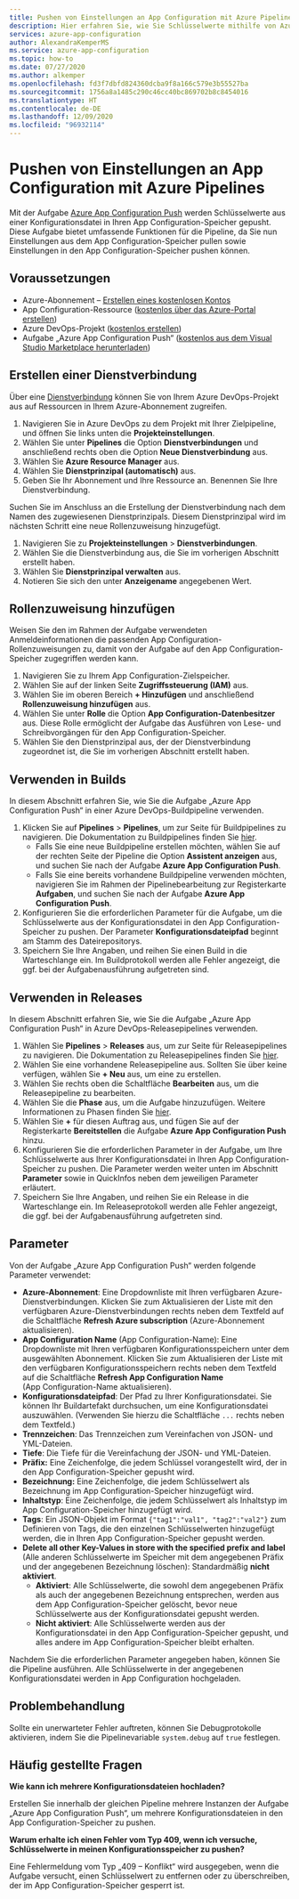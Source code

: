 ```yaml
---
title: Pushen von Einstellungen an App Configuration mit Azure Pipelines
description: Hier erfahren Sie, wie Sie Schlüsselwerte mithilfe von Azure Pipelines in einen App Configuration-Speicher pushen.
services: azure-app-configuration
author: AlexandraKemperMS
ms.service: azure-app-configuration
ms.topic: how-to
ms.date: 07/27/2020
ms.author: alkemper
ms.openlocfilehash: fd3f7dbfd824360dcba9f8a166c579e3b55527ba
ms.sourcegitcommit: 1756a8a1485c290c46cc40bc869702b8c8454016
ms.translationtype: HT
ms.contentlocale: de-DE
ms.lasthandoff: 12/09/2020
ms.locfileid: "96932114"
---
```

# <a name="push-settings-to-app-configuration-with-azure-pipelines"></a>Pushen von Einstellungen an App Configuration mit Azure Pipelines

Mit der Aufgabe [Azure App Configuration Push](https://marketplace.visualstudio.com/items?itemName=AzureAppConfiguration.azure-app-configuration-task-push) werden Schlüsselwerte aus einer Konfigurationsdatei in Ihren App Configuration-Speicher gepusht. Diese Aufgabe bietet umfassende Funktionen für die Pipeline, da Sie nun Einstellungen aus dem App Configuration-Speicher pullen sowie Einstellungen in den App Configuration-Speicher pushen können.

## <a name="prerequisites"></a>Voraussetzungen

- Azure-Abonnement – [Erstellen eines kostenlosen Kontos](https://azure.microsoft.com/free/)
- App Configuration-Ressource ([kostenlos über das Azure-Portal erstellen](https://portal.azure.com))
- Azure DevOps-Projekt ([kostenlos erstellen](https://go.microsoft.com/fwlink/?LinkId=2014881))
- Aufgabe „Azure App Configuration Push“ ([kostenlos aus dem Visual Studio Marketplace herunterladen](https://marketplace.visualstudio.com/items?itemName=AzureAppConfiguration.azure-app-configuration-task-push))

## <a name="create-a-service-connection"></a>Erstellen einer Dienstverbindung

Über eine [Dienstverbindung](/azure/devops/pipelines/library/service-endpoints) können Sie von Ihrem Azure DevOps-Projekt aus auf Ressourcen in Ihrem Azure-Abonnement zugreifen.

1. Navigieren Sie in Azure DevOps zu dem Projekt mit Ihrer Zielpipeline, und öffnen Sie links unten die **Projekteinstellungen**.
1. Wählen Sie unter **Pipelines** die Option **Dienstverbindungen** und anschließend rechts oben die Option **Neue Dienstverbindung** aus.
1. Wählen Sie **Azure Resource Manager** aus.
1. Wählen Sie **Dienstprinzipal (automatisch)** aus.
1. Geben Sie Ihr Abonnement und Ihre Ressource an. Benennen Sie Ihre Dienstverbindung.

Suchen Sie im Anschluss an die Erstellung der Dienstverbindung nach dem Namen des zugewiesenen Dienstprinzipals. Diesem Dienstprinzipal wird im nächsten Schritt eine neue Rollenzuweisung hinzugefügt.

1. Navigieren Sie zu **Projekteinstellungen** > **Dienstverbindungen**.
1. Wählen Sie die Dienstverbindung aus, die Sie im vorherigen Abschnitt erstellt haben.
1. Wählen Sie **Dienstprinzipal verwalten** aus.
1. Notieren Sie sich den unter **Anzeigename** angegebenen Wert.

## <a name="add-role-assignment"></a>Rollenzuweisung hinzufügen

Weisen Sie den im Rahmen der Aufgabe verwendeten Anmeldeinformationen die passenden App Configuration-Rollenzuweisungen zu, damit von der Aufgabe auf den App Configuration-Speicher zugegriffen werden kann.

1. Navigieren Sie zu Ihrem App Configuration-Zielspeicher. 
1. Wählen Sie auf der linken Seite **Zugriffssteuerung (IAM)** aus.
1. Wählen Sie im oberen Bereich **+ Hinzufügen** und anschließend **Rollenzuweisung hinzufügen** aus.
1. Wählen Sie unter **Rolle** die Option **App Configuration-Datenbesitzer** aus. Diese Rolle ermöglicht der Aufgabe das Ausführen von Lese- und Schreibvorgängen für den App Configuration-Speicher. 
1. Wählen Sie den Dienstprinzipal aus, der der Dienstverbindung zugeordnet ist, die Sie im vorherigen Abschnitt erstellt haben.
  
## <a name="use-in-builds"></a>Verwenden in Builds

In diesem Abschnitt erfahren Sie, wie Sie die Aufgabe „Azure App Configuration Push“ in einer Azure DevOps-Buildpipeline verwenden.

1. Klicken Sie auf **Pipelines** > **Pipelines**, um zur Seite für Buildpipelines zu navigieren. Die Dokumentation zu Buildpipelines finden Sie [hier](/azure/devops/pipelines/create-first-pipeline?tabs=tfs-2018-2&view=azure-devops).
      - Falls Sie eine neue Buildpipeline erstellen möchten, wählen Sie auf der rechten Seite der Pipeline die Option **Assistent anzeigen** aus, und suchen Sie nach der Aufgabe **Azure App Configuration Push**.
      - Falls Sie eine bereits vorhandene Buildpipeline verwenden möchten, navigieren Sie im Rahmen der Pipelinebearbeitung zur Registerkarte **Aufgaben**, und suchen Sie nach der Aufgabe **Azure App Configuration Push**.
2. Konfigurieren Sie die erforderlichen Parameter für die Aufgabe, um die Schlüsselwerte aus der Konfigurationsdatei in den App Configuration-Speicher zu pushen. Der Parameter **Konfigurationsdateipfad** beginnt am Stamm des Dateirepositorys.
3. Speichern Sie Ihre Angaben, und reihen Sie einen Build in die Warteschlange ein. Im Buildprotokoll werden alle Fehler angezeigt, die ggf. bei der Aufgabenausführung aufgetreten sind.

## <a name="use-in-releases"></a>Verwenden in Releases

In diesem Abschnitt erfahren Sie, wie Sie die Aufgabe „Azure App Configuration Push“ in Azure DevOps-Releasepipelines verwenden.

1. Wählen Sie **Pipelines** > **Releases** aus, um zur Seite für Releasepipelines zu navigieren. Die Dokumentation zu Releasepipelines finden Sie [hier](/azure/devops/pipelines/release?view=azure-devops).
1. Wählen Sie eine vorhandene Releasepipeline aus. Sollten Sie über keine verfügen, wählen Sie **+ Neu** aus, um eine zu erstellen.
1. Wählen Sie rechts oben die Schaltfläche **Bearbeiten** aus, um die Releasepipeline zu bearbeiten.
1. Wählen Sie die **Phase** aus, um die Aufgabe hinzuzufügen. Weitere Informationen zu Phasen finden Sie [hier](/azure/devops/pipelines/release/environments?view=azure-devops).
1. Wählen Sie **+** für diesen Auftrag aus, und fügen Sie auf der Registerkarte **Bereitstellen** die Aufgabe **Azure App Configuration Push** hinzu.
1. Konfigurieren Sie die erforderlichen Parameter in der Aufgabe, um Ihre Schlüsselwerte aus Ihrer Konfigurationsdatei in Ihren App Configuration-Speicher zu pushen. Die Parameter werden weiter unten im Abschnitt **Parameter** sowie in QuickInfos neben dem jeweiligen Parameter erläutert.
1. Speichern Sie Ihre Angaben, und reihen Sie ein Release in die Warteschlange ein. Im Releaseprotokoll werden alle Fehler angezeigt, die ggf. bei der Aufgabenausführung aufgetreten sind.

## <a name="parameters"></a>Parameter

Von der Aufgabe „Azure App Configuration Push“ werden folgende Parameter verwendet:

- **Azure-Abonnement**: Eine Dropdownliste mit Ihren verfügbaren Azure-Dienstverbindungen. Klicken Sie zum Aktualisieren der Liste mit den verfügbaren Azure-Dienstverbindungen rechts neben dem Textfeld auf die Schaltfläche **Refresh Azure subscription** (Azure-Abonnement aktualisieren).
- **App Configuration Name** (App Configuration-Name): Eine Dropdownliste mit Ihren verfügbaren Konfigurationsspeichern unter dem ausgewählten Abonnement. Klicken Sie zum Aktualisieren der Liste mit den verfügbaren Konfigurationsspeichern rechts neben dem Textfeld auf die Schaltfläche **Refresh App Configuration Name** (App Configuration-Name aktualisieren).
- **Konfigurationsdateipfad**: Der Pfad zu Ihrer Konfigurationsdatei. Sie können Ihr Buildartefakt durchsuchen, um eine Konfigurationsdatei auszuwählen. (Verwenden Sie hierzu die Schaltfläche `...` rechts neben dem Textfeld.)
- **Trennzeichen**: Das Trennzeichen zum Vereinfachen von JSON- und YML-Dateien.
- **Tiefe**: Die Tiefe für die Vereinfachung der JSON- und YML-Dateien.
- **Präfix:** Eine Zeichenfolge, die jedem Schlüssel vorangestellt wird, der in den App Configuration-Speicher gepusht wird.
- **Bezeichnung:** Eine Zeichenfolge, die jedem Schlüsselwert als Bezeichnung im App Configuration-Speicher hinzugefügt wird.
- **Inhaltstyp**: Eine Zeichenfolge, die jedem Schlüsselwert als Inhaltstyp im App Configuration-Speicher hinzugefügt wird.
- **Tags**: Ein JSON-Objekt im Format `{"tag1":"val1", "tag2":"val2"}` zum Definieren von Tags, die den einzelnen Schlüsselwerten hinzugefügt werden, die in Ihren App Configuration-Speicher gepusht werden.
- **Delete all other Key-Values in store with the specified prefix and label** (Alle anderen Schlüsselwerte im Speicher mit dem angegebenen Präfix und der angegebenen Bezeichnung löschen): Standardmäßig **nicht aktiviert**.
  - **Aktiviert**: Alle Schlüsselwerte, die sowohl dem angegebenen Präfix als auch der angegebenen Bezeichnung entsprechen, werden aus dem App Configuration-Speicher gelöscht, bevor neue Schlüsselwerte aus der Konfigurationsdatei gepusht werden.
  - **Nicht aktiviert**: Alle Schlüsselwerte werden aus der Konfigurationsdatei in den App Configuration-Speicher gepusht, und alles andere im App Configuration-Speicher bleibt erhalten.

Nachdem Sie die erforderlichen Parameter angegeben haben, können Sie die Pipeline ausführen. Alle Schlüsselwerte in der angegebenen Konfigurationsdatei werden in App Configuration hochgeladen.

## <a name="troubleshooting"></a>Problembehandlung

Sollte ein unerwarteter Fehler auftreten, können Sie Debugprotokolle aktivieren, indem Sie die Pipelinevariable `system.debug` auf `true` festlegen.

## <a name="faq"></a>Häufig gestellte Fragen

**Wie kann ich mehrere Konfigurationsdateien hochladen?**

Erstellen Sie innerhalb der gleichen Pipeline mehrere Instanzen der Aufgabe „Azure App Configuration Push“, um mehrere Konfigurationsdateien in den App Configuration-Speicher zu pushen.

**Warum erhalte ich einen Fehler vom Typ 409, wenn ich versuche, Schlüsselwerte in meinen Konfigurationsspeicher zu pushen?**

Eine Fehlermeldung vom Typ „409 – Konflikt“ wird ausgegeben, wenn die Aufgabe versucht, einen Schlüsselwert zu entfernen oder zu überschreiben, der im App Configuration-Speicher gesperrt ist.
